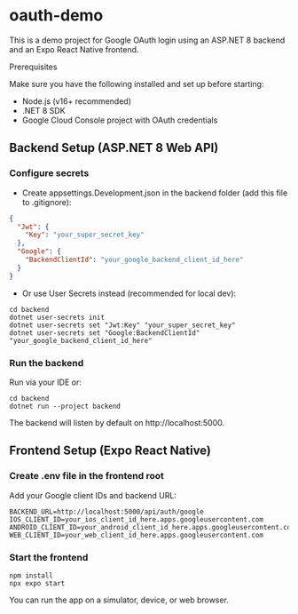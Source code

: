 # oauth-demo

This is a demo project for Google OAuth login using an ASP.NET 8 backend and an Expo React Native frontend.

Prerequisites

Make sure you have the following installed and set up before starting:

- Node.js (v16+ recommended)
- .NET 8 SDK
- Google Cloud Console project with OAuth credentials

## Backend Setup (ASP.NET 8 Web API)

### Configure secrets

- Create appsettings.Development.json in the backend folder (add this file to .gitignore):

```json
{
  "Jwt": {
    "Key": "your_super_secret_key"
  },
  "Google": {
    "BackendClientId": "your_google_backend_client_id_here"
  }
}
```

- Or use User Secrets instead (recommended for local dev):

```shell
cd backend
dotnet user-secrets init
dotnet user-secrets set "Jwt:Key" "your_super_secret_key"
dotnet user-secrets set "Google:BackendClientId" "your_google_backend_client_id_here"
```

### Run the backend

Run via your IDE or:

```shell
cd backend
dotnet run --project backend
```

The backend will listen by default on http://localhost:5000.

## Frontend Setup (Expo React Native)

### Create .env file in the frontend root

Add your Google client IDs and backend URL:

```env
BACKEND_URL=http://localhost:5000/api/auth/google
IOS_CLIENT_ID=your_ios_client_id_here.apps.googleusercontent.com
ANDROID_CLIENT_ID=your_android_client_id_here.apps.googleusercontent.com
WEB_CLIENT_ID=your_web_client_id_here.apps.googleusercontent.com
```

### Start the frontend

```shell
npm install
npx expo start
```

You can run the app on a simulator, device, or web browser.
